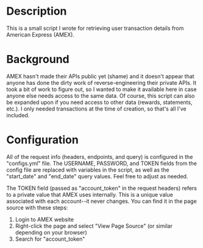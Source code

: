 # Description
This is a small script I wrote for retrieving user transaction details from American Express (AMEX).

# Background
AMEX hasn't made their APIs public yet (shame) and it doesn't appear that anyone has done the dirty work of reverse-engineering their private APIs.  It took a bit of work to figure out, so I wanted to make it available here in case anyone else needs access to the same data.  Of course, this script can also be expanded upon if you need access to other data (rewards, statements, etc.).  I only needed transactions at the time of creation, so that's all I've included.

# Configuration
All of the request info (headers, endpoints, and query) is configured in the "configs.yml" file.  The USERNAME, PASSWORD, and TOKEN fields from the config file are replaced with variables in the script, as well as the "start_date" and "end_date" query values.  Feel free to adjust as needed.

The TOKEN field (passed as "account_token" in the request headers) refers to a private value that AMEX uses internally.  This is a unique value associated with each account--it never changes.  You can find it in the page source with these steps:

1. Login to AMEX website
2. Right-click the page and select "View Page Source" (or similar depending on your browser)
3. Search for "account_token"

